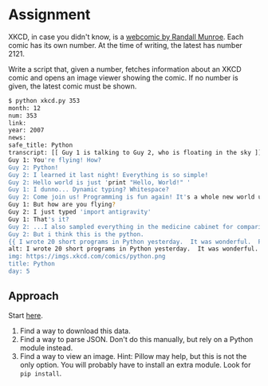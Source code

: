 # Assignment

XKCD, in case you didn't know, is a [webcomic by Randall Munroe](https://en.wikipedia.org/wiki/Xkcd).
Each comic has its own number. At the time of writing, the latest has number 2121.

Write a script that, given a number, fetches information about an XKCD comic and
opens an image viewer showing the comic. If no number is given, the latest comic must be shown.

```bash
$ python xkcd.py 353
month: 12
num: 353
link:
year: 2007
news:
safe_title: Python
transcript: [[ Guy 1 is talking to Guy 2, who is floating in the sky ]]
Guy 1: You're flying! How?
Guy 2: Python!
Guy 2: I learned it last night! Everything is so simple!
Guy 2: Hello world is just 'print "Hello, World!" '
Guy 1: I dunno... Dynamic typing? Whitespace?
Guy 2: Come join us! Programming is fun again! It's a whole new world up here!
Guy 1: But how are you flying?
Guy 2: I just typed 'import antigravity'
Guy 1: That's it?
Guy 2: ...I also sampled everything in the medicine cabinet for comparison.
Guy 2: But i think this is the python.
{{ I wrote 20 short programs in Python yesterday.  It was wonderful.  Perl, I'm leaving you. }}
alt: I wrote 20 short programs in Python yesterday.  It was wonderful.  Perl, I'm leaving you.
img: https://imgs.xkcd.com/comics/python.png
title: Python
day: 5
```

## Approach

Start [here](https://xkcd.com/json.html).

1. Find a way to download this data.
2. Find a way to parse JSON. Don't do this manually, but rely on a Python module instead.
3. Find a way to view an image. Hint: Pillow may help, but this is not the only option. You will probably have to install an extra module. Look for `pip install`.